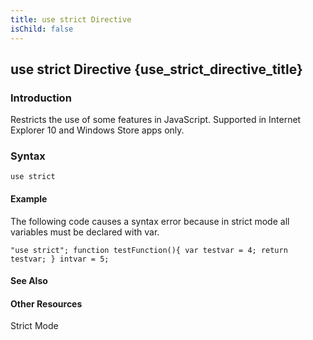 ```yaml
---
title: use strict Directive
isChild: false
---
```


## use strict Directive {use_strict_directive_title}

### Introduction 

 Restricts the use of some features in JavaScript. Supported in Internet Explorer 10 and Windows Store apps only.

### Syntax 

```
use strict
```

#### Example 

<p xmlns:util="util">
  The following code causes a syntax error because in strict mode all variables must be declared with <span sdata="langKeyword" value="var"><span class="keyword">var</span></span>.
</p>

```
"use strict"; function testFunction(){ var testvar = 4; return testvar; } intvar = 5;
```

#### See Also 

<div id="seeAlsoSection" class="section" name="collapseableSection" style="">
  <h4 class="subHeading">
    Other Resources
  </h4>
  <div class="seeAlsoStyle">
    <span sdata="link" xmlns:util="util">Strict Mode</span>
  </div>
</div>

